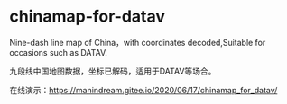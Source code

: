 # chinamap-for-datav

Nine-dash line map of China，with coordinates decoded,Suitable for occasions such as DATAV.

九段线中国地图数据，坐标已解码，适用于DATAV等场合。

在线演示：https://manindream.gitee.io/2020/06/17/chinamap_for_datav/
